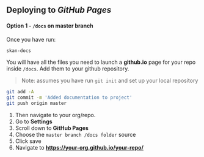 ## Deploying to _GitHub Pages_

#### Option 1 - `/docs` on master branch

Once you have run:

```bash
skan-docs
```

You will have all the files you need to launch a **github.io** page for your repo inside `/docs`.  Add them to your github repository.

> Note: assumes you have run `git init` and set up your local repository

```bash
git add -A
git commit -m 'Added documentation to project'
git push origin master
```

1. Then navigate to your org/repo.
2. Go to **Settings**
3. Scroll down to **GitHub Pages**
4. Choose the `master branch /docs folder` source
5. Click save
6. Navigate to **https://your-org.github.io/your-repo/**

